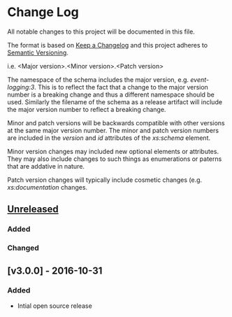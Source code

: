 # Change Log

All notable changes to this project will be documented in this file.

The format is based on [Keep a Changelog](http://keepachangelog.com/) 
and this project adheres to [Semantic Versioning](http://semver.org/).

i.e. \<Major version\>.\<Minor version\>.\<Patch version\>

The namespace of the schema includes the major version, e.g. _event-logging:3_. This is to reflect the fact that a change to the major version number is a breaking change and thus a different namespace should be used. Similarly the filename of the schema as a release artifact will include the major version number to reflect a breaking change.

Minor and patch versions will be backwards compatible with other versions at the same major version number. The minor and patch version numbers are included in the _version_ and _id_ attributes of the _xs:schema_ element.

Minor version changes may included new optional elements or attributes. They may also include changes to such things as enumerations or paterns that are addative in nature.

Patch version changes will typically include cosmetic changes (e.g. _xs:documentation_ changes. 

## [Unreleased]
### Added

### Changed

## [v3.0.0] - 2016-10-31

### Added
* Intial open source release

[Unreleased]: https://github.com/gchq/event-logging-schema/compare/v3.0.0...HEAD
